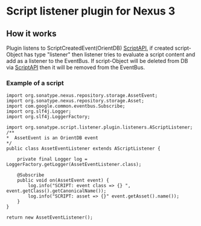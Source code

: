 # Script listener plugin for Nexus 3
## How it works
Plugin listens to ScriptCreatedEvent(OrientDB) [ScriptAPI](https://help.sonatype.com/repomanager3/integrations/rest-and-integration-api/script-api), if created script-Object has
type "listener" then listener tries to evaluate a script content and add as a listener to 
the EventBus. If script-Object will be deleted from DB via [ScriptAPI](https://help.sonatype.com/repomanager3/integrations/rest-and-integration-api/script-api) then it will be removed from 
the EventBus.
### Example of a script
```
import org.sonatype.nexus.repository.storage.AssetEvent;
import org.sonatype.nexus.repository.storage.Asset;
import com.google.common.eventbus.Subscribe;
import org.slf4j.Logger;
import org.slf4j.LoggerFactory;

import org.sonatype.script.listener.plugin.listeners.AScriptListener;
/**
*  AssetEvent is an OrientDB event 
*/
public сlass AssetEventListener extends AScriptListener {

    private final Logger log = LoggerFactory.getLogger(AssetEventListener.class);
    
	@Subscribe
    public void on(AssetEvent event) {
	    log.info("SCRIPT: event class => {} ", event.getClass().getCanonicalName());
		log.info("SCRIPT: asset => {}" event.getAsset().name()); 
	}
}

return new AssetEventListener();
```

